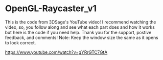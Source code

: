 # OpenGL-Raycaster_v1

This is the code from 3DSage's YouTube video!
I recommend watching the video, so, you follow along and see what each part does and how it works but here is the code if you need help. Thank you for the support, postive feedback, and comments! 
Note: Keep the window size the same as it opens to look correct.

https://www.youtube.com/watch?v=gYRrGTC7GtA
